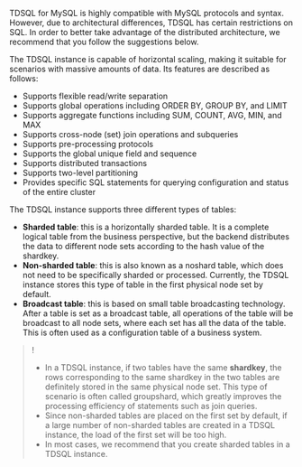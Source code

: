 TDSQL for MySQL is highly compatible with MySQL protocols and syntax. However, due to architectural differences, TDSQL has certain restrictions on SQL. In order to better take advantage of the distributed architecture, we recommend that you follow the suggestions below.

The TDSQL instance is capable of horizontal scaling, making it suitable for scenarios with massive amounts of data. Its features are described as follows:
- Supports flexible read/write separation
- Supports global operations including ORDER BY, GROUP BY, and LIMIT
- Supports aggregate functions including SUM, COUNT, AVG, MIN, and MAX
- Supports cross-node (set) join operations and subqueries
- Supports pre-processing protocols
- Supports the global unique field and sequence
- Supports distributed transactions
- Supports two-level partitioning
- Provides specific SQL statements for querying configuration and status of the entire cluster


The TDSQL instance supports three different types of tables:
- **Sharded table**: this is a horizontally sharded table. It is a complete logical table from the business perspective, but the backend distributes the data to different node sets according to the hash value of the shardkey.
- **Non-sharded table**: this is also known as a noshard table, which does not need to be specifically sharded or processed. Currently, the TDSQL instance stores this type of table in the first physical node set by default.
- **Broadcast table**: this is based on small table broadcasting technology. After a table is set as a broadcast table, all operations of the table will be broadcast to all node sets, where each set has all the data of the table. This is often used as a configuration table of a business system.

>!
>- In a TDSQL instance, if two tables have the same **shardkey**, the rows corresponding to the same shardkey in the two tables are definitely stored in the same physical node set. This type of scenario is often called groupshard, which greatly improves the processing efficiency of statements such as join queries.
>- Since non-sharded tables are placed on the first set by default, if a large number of non-sharded tables are created in a TDSQL instance, the load of the first set will be too high.
>- In most cases, we recommend that you create sharded tables in a TDSQL instance.

